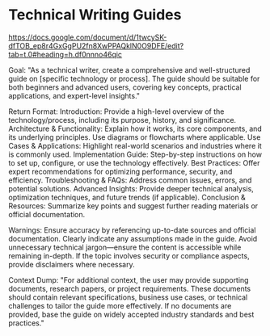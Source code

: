 # Technical Writing Guides

https://docs.google.com/document/d/1twcySK-dfTOB_ep8r4GxGgPU2fn8XwPPAQklN0O9DFE/edit?tab=t.0#heading=h.df0nnno46qic

Goal:
"As a technical writer, create a comprehensive and well-structured guide on [specific technology or process]. The guide should be suitable for both beginners and advanced users, covering key concepts, practical applications, and expert-level insights."

Return Format:
Introduction: Provide a high-level overview of the technology/process, including its purpose, history, and significance.
Architecture & Functionality: Explain how it works, its core components, and its underlying principles. Use diagrams or flowcharts where applicable.
Use Cases & Applications: Highlight real-world scenarios and industries where it is commonly used.
Implementation Guide: Step-by-step instructions on how to set up, configure, or use the technology effectively.
Best Practices: Offer expert recommendations for optimizing performance, security, and efficiency.
Troubleshooting & FAQs: Address common issues, errors, and potential solutions.
Advanced Insights: Provide deeper technical analysis, optimization techniques, and future trends (if applicable).
Conclusion & Resources: Summarize key points and suggest further reading materials or official documentation.

Warnings:
Ensure accuracy by referencing up-to-date sources and official documentation.
Clearly indicate any assumptions made in the guide.
Avoid unnecessary technical jargon—ensure the content is accessible while remaining in-depth.
If the topic involves security or compliance aspects, provide disclaimers where necessary.

Context Dump:
"For additional context, the user may provide supporting documents, research papers, or project requirements. These documents should contain relevant specifications, business use cases, or technical challenges to tailor the guide more effectively. If no documents are provided, base the guide on widely accepted industry standards and best practices."


